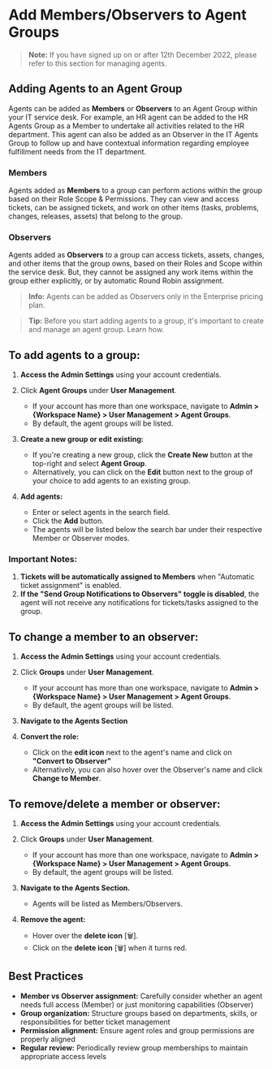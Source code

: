 # Add Members/Observers to Agent Groups

> **Note:** If you have signed up on or after 12th December 2022, please refer to this section for managing agents.

## Adding Agents to an Agent Group

Agents can be added as **Members** or **Observers** to an Agent Group within your IT service desk. For example, an HR agent can be added to the HR Agents Group as a Member to undertake all activities related to the HR department. This agent can also be added as an Observer in the IT Agents Group to follow up and have contextual information regarding employee fulfillment needs from the IT department.

### Members
Agents added as **Members** to a group can perform actions within the group based on their Role Scope & Permissions. They can view and access tickets, can be assigned tickets, and work on other items (tasks, problems, changes, releases, assets) that belong to the group.

### Observers
Agents added as **Observers** to a group can access tickets, assets, changes, and other items that the group owns, based on their Roles and Scope within the service desk. But, they cannot be assigned any work items within the group either explicitly, or by automatic Round Robin assignment.

> **Info:** Agents can be added as Observers only in the Enterprise pricing plan.

> **Tip:** Before you start adding agents to a group, it's important to create and manage an agent group. Learn how.

## To add agents to a group:

1. **Access the Admin Settings** using your account credentials.

2. Click **Agent Groups** under **User Management**.
   - If your account has more than one workspace, navigate to **Admin > {Workspace Name} > User Management > Agent Groups**.
   - By default, the agent groups will be listed.

3. **Create a new group or edit existing:**
   - If you're creating a new group, click the **Create New** button at the top-right and select **Agent Group**.
   - Alternatively, you can click on the **Edit** button next to the group of your choice to add agents to an existing group.

4. **Add agents:**
   - Enter or select agents in the search field.
   - Click the **Add** button.
   - The agents will be listed below the search bar under their respective Member or Observer modes.

### Important Notes:

1. **Tickets will be automatically assigned to Members** when "Automatic ticket assignment" is enabled.
2. **If the "Send Group Notifications to Observers" toggle is disabled**, the agent will not receive any notifications for tickets/tasks assigned to the group.

## To change a member to an observer:

1. **Access the Admin Settings** using your account credentials.

2. Click **Groups** under **User Management**.
   - If your account has more than one workspace, navigate to **Admin > {Workspace Name} > User Management > Agent Groups**.
   - By default, the agent groups will be listed.

3. **Navigate to the Agents Section**

4. **Convert the role:**
   - Click on the **edit icon** next to the agent's name and click on **"Convert to Observer"**
   - Alternatively, you can also hover over the Observer's name and click **Change to Member**.

## To remove/delete a member or observer:

1. **Access the Admin Settings** using your account credentials.

2. Click **Groups** under **User Management**.
   - If your account has more than one workspace, navigate to **Admin > {Workspace Name} > User Management > Agent Groups**.
   - By default, the agent groups will be listed.

3. **Navigate to the Agents Section.**
   - Agents will be listed as Members/Observers.

4. **Remove the agent:**
   - Hover over the **delete icon** [🗑️].
   - Click on the **delete icon** [🗑️] when it turns red.

## Best Practices

- **Member vs Observer assignment:** Carefully consider whether an agent needs full access (Member) or just monitoring capabilities (Observer)
- **Group organization:** Structure groups based on departments, skills, or responsibilities for better ticket management
- **Permission alignment:** Ensure agent roles and group permissions are properly aligned
- **Regular review:** Periodically review group memberships to maintain appropriate access levels